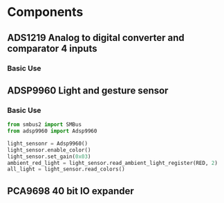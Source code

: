 # Components

## ADS1219 Analog to digital converter and comparator 4 inputs
### Basic Use 

## ADSP9960 Light and gesture sensor
### Basic Use
```python
from smbus2 import SMBus
from adsp9960 import Adsp9960

light_sensonr = Adsp9960()
light_sensor.enable_color()
light_sensor.set_gain(0x03)
ambient_red_light = light_sensor.read_ambient_light_register(RED, 2)
all_light = light_sensor.read_colors()
```

## PCA9698 40 bit IO expander
